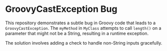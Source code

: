 # GroovyCastException Bug

This repository demonstrates a subtle bug in Groovy code that leads to a `GroovyCastException`. The `myMethod` in `MyClass` attempts to call `length()` on a parameter that might not be a String, resulting in a runtime exception. 

The solution involves adding a check to handle non-String inputs gracefully.